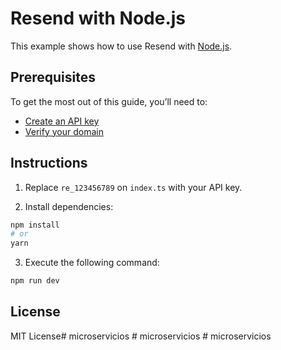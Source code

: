 # Resend with Node.js

This example shows how to use Resend with [Node.js](https://nodejs.org).

## Prerequisites

To get the most out of this guide, you’ll need to:

* [Create an API key](https://resend.com/api-keys)
* [Verify your domain](https://resend.com/domains)

## Instructions

1. Replace `re_123456789` on `index.ts` with your API key.

2. Install dependencies:

  ```sh
npm install
# or
yarn
  ```

3. Execute the following command:

  ```sh
npm run dev
  ```

## License

MIT License#   m i c r o s e r v i c i o s  
 #   m i c r o s e r v i c i o s  
 #   m i c r o s e r v i c i o s  
 